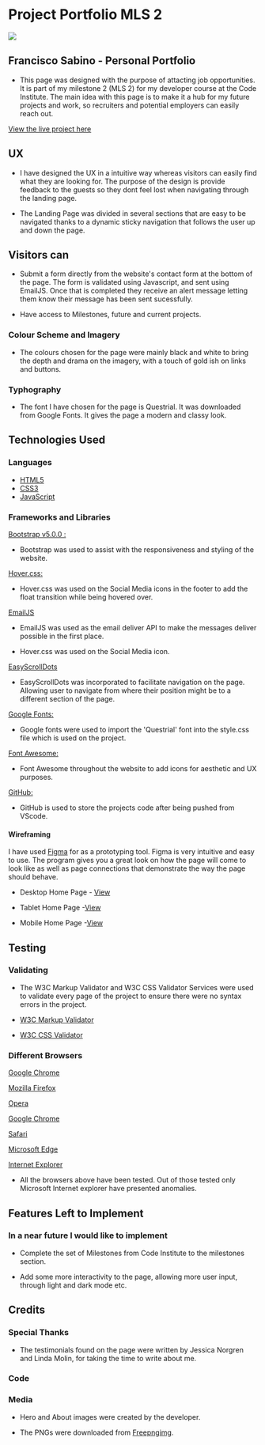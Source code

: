 # Project Portfolio MLS 2

<img src="https://github.com/fdasabino/Portfolio-Project/blob/master/assets/images/Wire.png">

## Francisco Sabino - Personal Portfolio

- This page was designed with the purpose of attacting job opportunities. It is part of my milestone 2 (MLS 2) for my developer course at the Code Institute. The main idea with this page is to make it a hub for my future projects and work, so recruiters and potential employers can easily reach out.

[View the live project here](https://fdasabino.github.io/Portfolio-Project/)

## UX

- I have designed the UX in a intuitive way whereas visitors can easily find what they are looking for. The purpose of the design is provide feedback to the guests so they dont feel lost when navigating through the landing page.

- The Landing Page was divided in several sections that are easy to be navigated thanks to a dynamic sticky navigation that follows the user up and down the page.

## Visitors can

- Submit a form directly from the website's contact form at the bottom of the page. The form is validated using Javascript, and sent using EmailJS. Once that is completed they receive an alert message letting them know their message has been sent sucessfully.

- Have access to Milestones, future and current projects.

### Colour Scheme and Imagery

- The colours chosen for the page were mainly black and white to bring the depth and drama on the imagery, with a touch of gold ish on links and buttons.

### Typhography

- The font I have chosen for the page is Questrial. It was downloaded from Google Fonts. It gives the page a modern and classy look.

## Technologies Used

### Languages

- [HTML5](https://en.wikipedia.org/wiki/HTML5)
- [CSS3](https://en.wikipedia.org/wiki/Cascading_Style_Sheets)
- [JavaScript](https://en.wikipedia.org/wiki/javascript)

### Frameworks and Libraries

[Bootstrap v5.0.0 :](https://getbootstrap.com/)

- Bootstrap was used to assist with the responsiveness and styling of the website.

[Hover.css:](https://ianlunn.github.io/Hover/)

- Hover.css was used on the Social Media icons in the footer to add the float transition while being hovered over.

[EmailJS](https://www.emailjs.com/)

- EmailJS was used as the email deliver API to make the messages deliver possible in the first place.

- Hover.css was used on the Social Media icon.

[EasyScrollDots](https://github.com/Superhands89/EasyScrollDots)

- EasyScrollDots was incorporated to facilitate navigation on the page. Allowing user to navigate from where their position might be to a different section of the page.

[Google Fonts:](https://fonts.google.com/)

- Google fonts were used to import the 'Questrial' font into the style.css file which is used on the project.

[Font Awesome:](https://fontawesome.com/)

- Font Awesome throughout the website to add icons for aesthetic and UX purposes.

[GitHub:](https://github.com/)

- GitHub is used to store the projects code after being pushed from VScode.

#### Wireframing

I have used [Figma](https://figma.com/) for as a prototyping tool. Figma is very intuitive and easy to use. The program gives you a great look on how the page will come to look like as well as page connections that demonstrate the way the page should behave.

- Desktop Home Page - [View](https://www.figma.com/proto/YIKdCz5k5o1l4NaIjVVt1h/Francisco-Sabino-Portfolio?node-id=7%3A191)

- Tablet Home Page -[View](https://www.figma.com/proto/YIKdCz5k5o1l4NaIjVVt1h/Francisco-Sabino---Portfolio?node-id=7%3A199&scaling=min-zoom)

- Mobile Home Page -[View](https://www.figma.com/proto/YIKdCz5k5o1l4NaIjVVt1h/Francisco-Sabino-Portfolio?node-id=0%3A1)

## Testing

### Validating

- The W3C Markup Validator and W3C CSS Validator Services were used to validate every page of the project to ensure there were no syntax errors in the project.

- [W3C Markup Validator](https://jigsaw.w3.org/css-validator/#validate_by_input)
- [W3C CSS Validator](https://jigsaw.w3.org/css-validator/#validate_by_input)

### Different Browsers

[Google Chrome](https://www.google.com/chrome/)

[Mozilla Firefox](https://www.mozilla.org/en-US/firefox/new/)

[Opera](https://www.opera.com/)

[Google Chrome](https://www.google.com/chrome/)

[Safari](https://www.apple.com/safari/)

[Microsoft Edge](https://www.microsoft.com/en-us/edge)

[Internet Explorer](https://support.microsoft.com/en-us/windows/internet-explorer-downloads-d49e1f0d-571c-9a7b-d97e-be248806ca70)

- All the browsers above have been tested. Out of those tested only Microsoft Internet explorer have presented anomalies.

## Features Left to Implement

### In a near future I would like to implement

- Complete the set of Milestones from Code Institute to the milestones section.

- Add some more interactivity to the page, allowing more user input, through light and dark mode etc.

## Credits

### Special Thanks

- The testimonials found on the page were written by Jessica Norgren and Linda Molin, for taking the time to write about me.

### Code

### Media

- Hero and About images were created by the developer.

- The PNGs were downloaded from [Freepngimg](https://freepngimg.com/).
